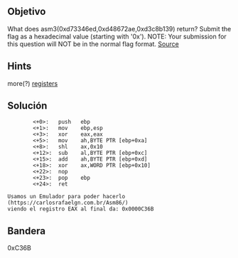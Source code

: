 ## Objetivo
What does asm3(0xd73346ed,0xd48672ae,0xd3c8b139) return? Submit the flag as a hexadecimal value (starting with '0x'). NOTE: Your submission for this question will NOT be in the normal flag format. [Source](https://jupiter.challenges.picoctf.org/static/17c5620fcffa388fe518d31cb4dd99a0/test.S)

## Hints
more(?) [registers](https://wiki.skullsecurity.org/index.php?title=Registers)

## Solución

```
        <+0>:   push   ebp
        <+1>:   mov    ebp,esp
        <+3>:   xor    eax,eax
        <+5>:   mov    ah,BYTE PTR [ebp+0xa]
        <+8>:   shl    ax,0x10
        <+12>:  sub    al,BYTE PTR [ebp+0xc]
        <+15>:  add    ah,BYTE PTR [ebp+0xd]
        <+18>:  xor    ax,WORD PTR [ebp+0x10]
        <+22>:  nop
        <+23>:  pop    ebp
        <+24>:  ret  

Usamos un Emulador para poder hacerlo (https://carlosrafaelgn.com.br/Asm86/)
viendo el registro EAX al final da: 0x0000C36B
```
## Bandera
0xC36B